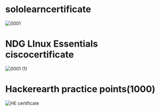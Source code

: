 # sololearncertificate
![0001](https://user-images.githubusercontent.com/46984887/152696483-0458544e-251c-4e59-89be-39401ba8d2a9.jpg)
 # NDG LInux Essentials ciscocertificate
 ![0001 (1)](https://user-images.githubusercontent.com/46984887/152696555-cc5c75d6-b67b-43d7-aabf-2df6c2c94218.jpg)
 # Hackerearth practice points(1000)
 ![HE certificate](https://user-images.githubusercontent.com/46984887/153259238-cdbb090e-b688-446f-bd44-57794abfa958.png)

